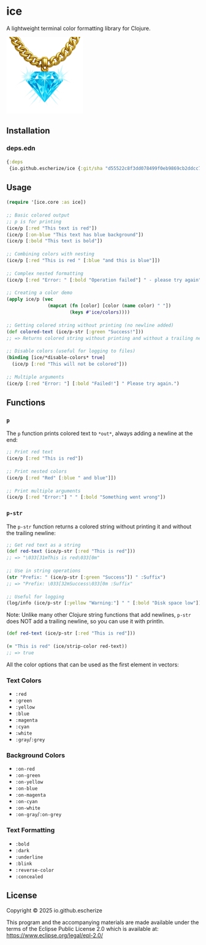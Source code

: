 # ice

A lightweight terminal color formatting library for Clojure.

<img src="./resources/ice.png" alt="Ice Library Logo" width="200px">

## Installation

### deps.edn

``` clojure
{:deps 
 {io.github.escherize/ice {:git/sha "d55522c8f3dd078499f0eb9869cb2ddcc7e57b29"}}}
```

## Usage

``` clojure
(require '[ice.core :as ice])

;; Basic colored output
;; p is for printing
(ice/p [:red "This text is red"])
(ice/p [:on-blue "This text has blue background"])
(ice/p [:bold "This text is bold"])

;; Combining colors with nesting
(ice/p [:red "This is red " [:blue "and this is blue"]])

;; Complex nested formatting
(ice/p [:red "Error: " [:bold "Operation failed"] " - please try again"])

;; Creating a color demo
(apply ice/p (vec 
               (mapcat (fn [color] [color (name color) " "]) 
                       (keys #'ice/colors))))

;; Getting colored string without printing (no newline added)
(def colored-text (ice/p-str [:green "Success!"]))
;; => Returns colored string without printing and without a trailing newline

;; Disable colors (useful for logging to files)
(binding [ice/*disable-colors* true]
  (ice/p [:red "This will not be colored"]))

;; Multiple arguments
(ice/p [:red "Error: "] [:bold "Failed!"] " Please try again.")
```

## Functions

### `p`

The `p` function prints colored text to `*out*`, always adding a newline at the end:

``` clojure
;; Print red text
(ice/p [:red "This is red"])

;; Print nested colors
(ice/p [:red "Red" [:blue " and blue"]])

;; Print multiple arguments
(ice/p [:red "Error:"] " " [:bold "Something went wrong"])
```

### `p-str`

The `p-str` function returns a colored string without printing it and without the trailing newline:

```clojure
;; Get red text as a string
(def red-text (ice/p-str [:red "This is red"]))
;; => "\033[31mThis is red\033[0m"

;; Use in string operations
(str "Prefix: " (ice/p-str [:green "Success"]) " :Suffix")
;; => "Prefix: \033[32mSuccess\033[0m :Suffix"

;; Useful for logging
(log/info (ice/p-str [:yellow "Warning:"] " " [:bold "Disk space low"]))
```

Note: Unlike many other Clojure string functions that add newlines, `p-str` does NOT add a trailing newline, so you can use it with println.



``` clojure
(def red-text (ice/p-str [:red "This is red"]))

(= "This is red" (ice/strip-color red-text))
;; => true
```

All the color options that can be used as the first element in vectors:

### Text Colors
- `:red`
- `:green` 
- `:yellow`
- `:blue`
- `:magenta`
- `:cyan`
- `:white`
- `:gray`/`:grey`

### Background Colors
- `:on-red`
- `:on-green`
- `:on-yellow`
- `:on-blue`
- `:on-magenta`
- `:on-cyan`
- `:on-white`
- `:on-gray`/`:on-grey`

### Text Formatting
- `:bold`
- `:dark`
- `:underline`
- `:blink`
- `:reverse-color`
- `:concealed`

## License

Copyright © 2025 io.github.escherize

This program and the accompanying materials are made available under the
terms of the Eclipse Public License 2.0 which is available at:
https://www.eclipse.org/legal/epl-2.0/
